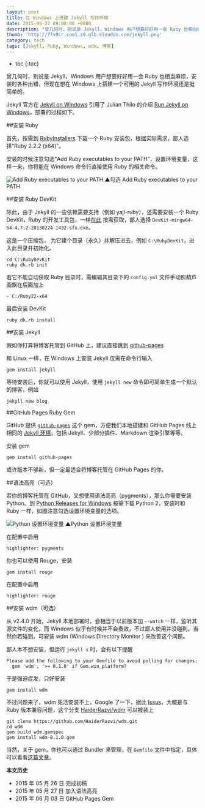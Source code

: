 ```yaml
---
layout: post
title: 在 Windows 上搭建 Jekyll 写作环境
date: 2015-05-27 09:00:00 +0800
description: "曾几何时，别说是 Jekyll，Windows 用户想要好好用一会 Ruby 也相当麻烦，安装时各种出错，但现在想在 Windows 上搭建一个可用的 Jekyll 写作环境还是挺简单的。"
thumb: 'http://7fv9cr.com1.z0.glb.clouddn.com/jekyll.png'
category: tech
tags: [Jekyll, Ruby, Windows, wdm, 博客]
---
```


* toc
{:toc}

曾几何时，别说是 Jekyll，Windows 用户想要好好用一会 Ruby 也相当麻烦，安装时各种出错，但现在想在 Windows 上搭建一个可用的 Jekyll 写作环境还是挺简单的。

Jekyll 官方在 [Jekyll on Windows](http://jekyllrb.com/docs/windows/) 引用了 Julian Thilo 的介绍 [Run Jekyll on Windows](http://jekyll-windows.juthilo.com/)，部署的过程如下。

##安装 Ruby

首先，按需到 [RubyInstallers](http://rubyinstaller.org/downloads) 下载一个 Ruby 安装包，根据实际需求，鄙人选择“Ruby 2.2.2 (x64)”。

安装的时候注意勾选“Add Ruby executables to your PATH”，设置环境变量，这样一来，你将能在 Windows 命令行直接使用 Ruby 的相关命令。

![Add Ruby executables to your PATH]({{site.IMG_PATH}}/run-jekyll-on-windows-01.png)
▲勾选 Add Ruby executables to your PATH

##安装 Ruby DevKit

除此，由于 Jekyll 的一些依赖需要支持（例如 yajl-ruby），还需要安装一个 Ruby DevKit，Ruby  的开发工具包，一样[在此](http://rubyinstaller.org/downloads) 按需获取，鄙人选择 `DevKit-mingw64-64-4.7.2-20130224-1432-sfx.exe`。

这是一个压缩包， 为它建个目录（永久）并解压进去，例如 `C:\RubyDevKit`，进入此目录并初始化。

    cd C:\RubyDevKit
    ruby dk.rb init

若它不能自动获取 Ruby 目录时，需编辑其目录下的 `config.yml` 文件手动照葫芦画飘在后面加上

    - C:/Ruby22-x64

最后安装 DevKit

    ruby dk.rb install

##安装 Jekyll

假如你打算将博客托管到 GitHub 上，建议直接跳到 [github-pages](#github-pages-ruby-gem)

和 Linux 一样，在 Windows 上安装 Jekyll 仅需在命令行输入

    gem install jekyll

等待安装后，你就可以使用 Jekyll，使用 `jekyll new` 命令即可简单生成一个默认的博客，例如

    jekyll new blog

##GitHub Pages Ruby Gem

GitHub 提供 [`github-pages`](https://github.com/github/pages-gem) 这个 gem，方便我们本地搭建和 GitHub Pages 线上相同的 [Jekyll 环境](https://pages.github.com/versions/)，包括 Jekyll、少部分插件、Markdown 渲染引擎等等。

安装 gem

    gem install github-pages

或许版本不够新，但一定最适合将博客托管在 GitHub Pages 的你。


##语法高亮（可选）

若你的博客托管在 GitHub，又想使用语法高亮（pygments），那么你需要安装 Python。到 [Python Releases for Windows](https://www.python.org/downloads/windows/) 按需下载 Python 2，安装时和 Ruby 一样，如图注意勾选设置环境变量的选项。

![Python 设置环境变量]({{site.IMG_PATH}}/run-jekyll-on-windows-02.png)
▲Python 设置环境变量

在配置中启用

    highlighter: pygments

你也可以使用 Rouge，安装

    gem install rouge

在配置中启用

    highlighter: rouge

##安装 wdm（可选）

从 v2.4.0 开始，Jekyll 本地部署时，会相当于以前版本加 `--watch` 一样，监听其源文件的变化，而 Windows 似乎有时候并不会奏效，不过鄙人使用并没碰到。当然你若碰到，可安装 wdm (Windows Directory Monitor ) 来改善这个问题。

鄙人本不想安装，但运行 `jekyll s` 时，会有以下提醒

    Please add the following to your Gemfile to avoid polling for changes:
      gem 'wdm', '>= 0.1.0' if Gem.win_platform?


于是强迫症发，只好安装

    gem install wdm

不过问题来了，wdm 死活安装不上，Google 了一下，据此 [Issus](https://github.com/Maher4Ever/wdm/issues/18)，大概是与 Ruby 版本兼容问题，这个分支 [HaiderRazvi/wdm](https://github.com/HaiderRazvi/wdm) 可以被装上

    git clone https://github.com/HaiderRazvi/wdm.git
    cd wdm
    gem build wdm.gemspec
    gem install wdm-0.1.0.gem

当然，关于 gem，你也可以通过 Bundler 来管理，在 `Gemfile` 文件中指定，具体可以看看[这篇文章](http://blog.leanote.com/post/551ab4c438f41114e80014af)。

**本文历史**

* 2015 年 05 月 26 日 完成初稿
* 2015 年 05 月 27 日 加入语法高亮
* 2015 年 06 月 03 日 GitHub Pages Gem
